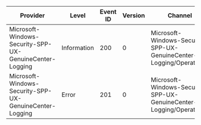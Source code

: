 Provider                                                 |  Level        |  Event ID  |  Version  |  Channel                                                              |  Task  |  Opcode  |  Keyword  |  Message
---------------------------------------------------------|---------------|------------|-----------|-----------------------------------------------------------------------|--------|----------|-----------|----------------------------------------------------------------------------
Microsoft-Windows-Security-SPP-UX-GenuineCenter-Logging  |  Information  |  200       |  0        |  Microsoft-Windows-Security-SPP-UX-GenuineCenter-Logging/Operational  |        |          |           |  Windows Activation logged the following information:{shKernelCacheValues}
Microsoft-Windows-Security-SPP-UX-GenuineCenter-Logging  |  Error        |  201       |  0        |  Microsoft-Windows-Security-SPP-UX-GenuineCenter-Logging/Operational  |        |          |           |  Windows Activation logged the following error: {shErrorCode}
